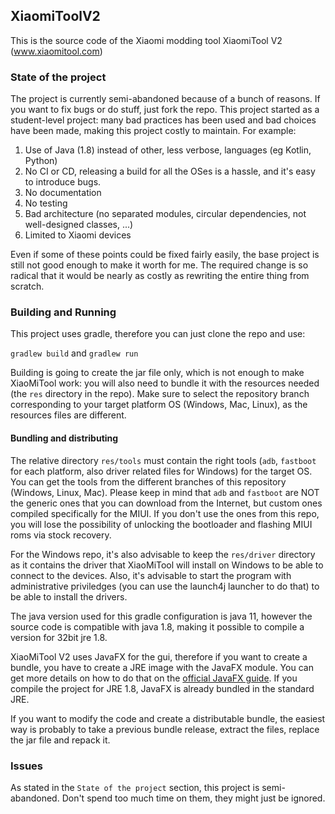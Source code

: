 ## XiaomiToolV2

This is the source code of the Xiaomi modding tool XiaomiTool V2 (www.xiaomitool.com)

### State of the project
The project is currently semi-abandoned because of a bunch of reasons. If you want to fix bugs or do stuff, just fork the repo.
This project started as a student-level project: many bad practices has been used and bad choices have been made, making this project costly to maintain. For example:
1. Use of Java (1.8) instead of other, less verbose, languages (eg Kotlin, Python)
2. No CI or CD, releasing a build for all the OSes is a hassle, and it's easy to introduce bugs.
3. No documentation
4. No testing
5. Bad architecture (no separated modules, circular dependencies, not well-designed classes, ...)
6. Limited to Xiaomi devices

Even if some of these points could be fixed fairly easily, the base project is still not good enough to make it worth for me. The required change is so radical that it would be nearly as costly as rewriting the entire thing from scratch.

### Building and Running 

This project uses gradle, therefore you can just clone the repo and use:

``` gradlew build ``` and ``` gradlew run ```

Building is going to create the jar file only, which is not enough to make XiaoMiTool work: you will also need to bundle it with the resources needed (the `res` directory in the repo).
Make sure to select the repository branch corresponding to your target platform OS (Windows, Mac, Linux), as the resources files are different.

#### Bundling and distributing

The relative directory `res/tools` must contain the right tools (`adb`, `fastboot` for each platform, also driver related files for Windows) for the target OS. 
You can get the tools from the different branches of this repository (Windows, Linux, Mac).
Please keep in mind that `adb` and `fastboot` are NOT the generic ones that you can download from the Internet, but custom ones compiled specifically for the MIUI. If you don't use the ones from this repo, you will lose the possibility of unlocking the bootloader and flashing MIUI roms via stock recovery.

For the Windows repo, it's also advisable to keep the `res/driver` directory as it contains the driver that XiaoMiTool will install on Windows to be able to connect to the devices. Also, it's advisable to start the program with administrative priviledges (you can use the launch4j launcher to do that) to be able to install the drivers.

The java version used for this gradle configuration is java 11, however the source code is compatible with java 1.8, making it possible to compile a version for 32bit jre 1.8.

XiaoMiTool V2 uses JavaFX for the gui, therefore if you want to create a bundle, you have to create a JRE image with the JavaFX module. You can get more details on how to do that on the [official JavaFX guide](https://openjfx.io/openjfx-docs/). If you compile the project for JRE 1.8, JavaFX is already bundled in the standard JRE.

If you want to modify the code and create a distributable bundle, the easiest way is probably to take a previous bundle release, extract the files, replace the jar file and repack it. 

### Issues

As stated in the `State of the project` section, this project is semi-abandoned. Don't spend too much time on them, they might just be ignored.

